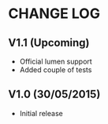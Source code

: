 CHANGE LOG
==========


## V1.1 (Upcoming)

* Official lumen support
* Added couple of tests


## V1.0 (30/05/2015)

* Initial release
